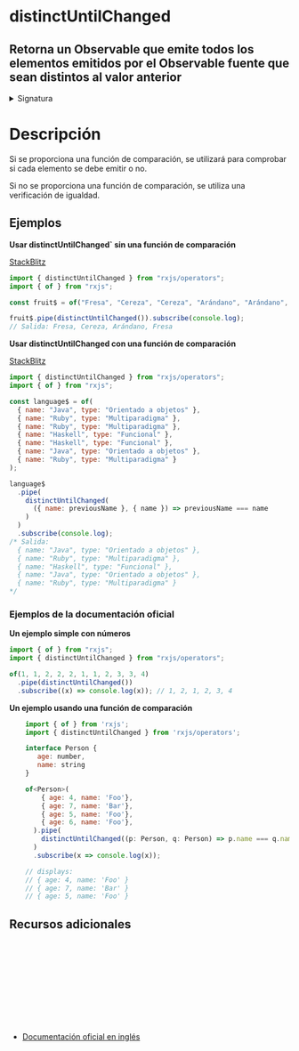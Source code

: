 # distinctUntilChanged

<h2 class="subtitle"> Retorna un Observable que emite todos los elementos emitidos por el Observable fuente que sean distintos al valor anterior
</h2>

<details>
<summary>Signatura</summary>

### Firma

`distinctUntilChanged<T, K>(compare?: (x: K, y: K) => boolean, keySelector?: (x: T) => K): MonoTypeOperatorFunction<T>`

### Parámetros

<table>
<tr><td>compare</td><td>Opcional. El valor por defecto es <code>undefined</code>.
Función de comparación opcional para comprobar si un elemento es distinto al elemento anterior.</td></tr>

<tr><td>keySelector</td><td>Opcional. El valor por defecto es <code>undefined</code>.
Tipo: <code>(x: T) => K</code>.</td></tr>
</table>

### Retorna

`MonoTypeOperatorFunction<T>`: Un Observable que emite elementos del Observable fuente que tengan valores distintos.

</details>

# Descripción

Si se proporciona una función de comparación, se utilizará para comprobar si cada elemento se debe emitir o no.

Si no se proporciona una función de comparación, se utiliza una verificación de igualdad.

## Ejemplos

**Usar distinctUntilChanged` sin una función de comparación**

<a target="_blank" href="https://stackblitz.com/edit/rxjs-distinctuntilchanged-1?file=index.ts">StackBlitz</a>

```javascript
import { distinctUntilChanged } from "rxjs/operators";
import { of } from "rxjs";

const fruit$ = of("Fresa", "Cereza", "Cereza", "Arándano", "Arándano", "Fresa");

fruit$.pipe(distinctUntilChanged()).subscribe(console.log);
// Salida: Fresa, Cereza, Arándano, Fresa
```

**Usar distinctUntilChanged con una función de comparación**

<a target="_blank" href="https://stackblitz.com/edit/rxjs-distinctuntilchanged-2?file=index.ts">StackBlitz</a>

```javascript
import { distinctUntilChanged } from "rxjs/operators";
import { of } from "rxjs";

const language$ = of(
  { name: "Java", type: "Orientado a objetos" },
  { name: "Ruby", type: "Multiparadigma" },
  { name: "Ruby", type: "Multiparadigma" },
  { name: "Haskell", type: "Funcional" },
  { name: "Haskell", type: "Funcional" },
  { name: "Java", type: "Orientado a objetos" },
  { name: "Ruby", type: "Multiparadigma" }
);

language$
  .pipe(
    distinctUntilChanged(
      ({ name: previousName }, { name }) => previousName === name
    )
  )
  .subscribe(console.log);
/* Salida: 
  { name: "Java", type: "Orientado a objetos" },
  { name: "Ruby", type: "Multiparadigma" },
  { name: "Haskell", type: "Funcional" },
  { name: "Java", type: "Orientado a objetos" },
  { name: "Ruby", type: "Multiparadigma" }
*/
```

### Ejemplos de la documentación oficial

**Un ejemplo simple con números**

```javascript
import { of } from "rxjs";
import { distinctUntilChanged } from "rxjs/operators";

of(1, 1, 2, 2, 2, 1, 1, 2, 3, 3, 4)
  .pipe(distinctUntilChanged())
  .subscribe((x) => console.log(x)); // 1, 2, 1, 2, 3, 4
```

**Un ejemplo usando una función de comparación**

```javascript
    import { of } from 'rxjs';
    import { distinctUntilChanged } from 'rxjs/operators';

    interface Person {
       age: number,
       name: string
    }

    of<Person>(
        { age: 4, name: 'Foo'},
        { age: 7, name: 'Bar'},
        { age: 5, name: 'Foo'},
        { age: 6, name: 'Foo'},
      ).pipe(
        distinctUntilChanged((p: Person, q: Person) => p.name === q.name),
      )
      .subscribe(x => console.log(x));

    // displays:
    // { age: 4, name: 'Foo' }
    // { age: 7, name: 'Bar' }
    // { age: 5, name: 'Foo' }
```

<div class="additional-section">

## Recursos adicionales

<a target="_blank" href="https://github.com/ReactiveX/rxjs/blob/master/src/internal/operators/distinctUntilChanged.ts">
<svg>
  <use xlink:href="/assets/icons/source.svg#source-code"></use>
</svg>
</a>
</div>

- <a target="_blank" href="https://rxjs.dev/api/operators/distinctUntilChanged">Documentación oficial en inglés</a>
